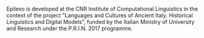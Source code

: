 Epilexo is developed at the CNR Institute of Computational Linguistics in the context of the project 
"Languages and Cultures of Ancient Italy. Historical Linguistics and Digital Models", funded by the 
Italian Ministry of University and Research under the P.R.I.N. 2017 programme.